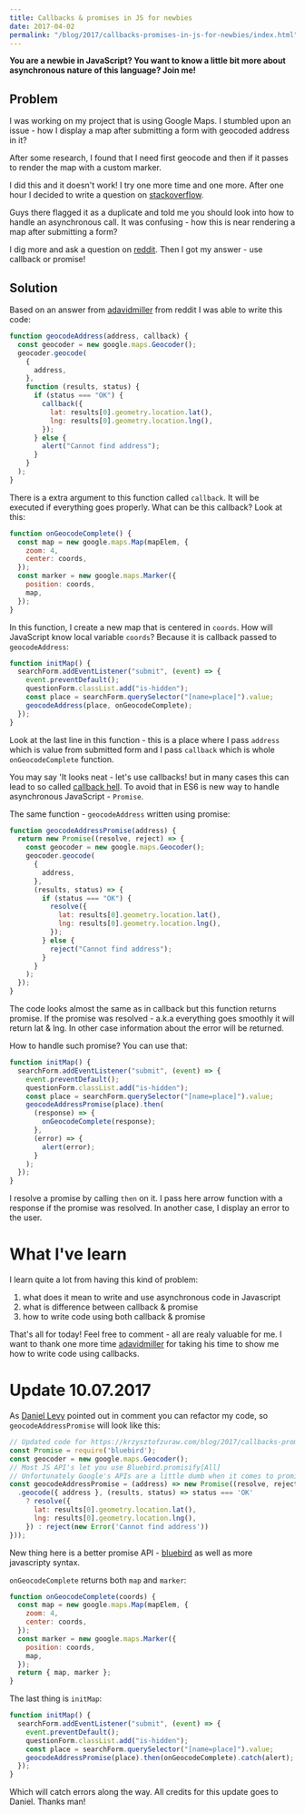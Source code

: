```yaml
---
title: Callbacks & promises in JS for newbies
date: 2017-04-02
permalink: "/blog/2017/callbacks-promises-in-js-for-newbies/index.html"
---
```


**You are a newbie in JavaScript? You want to know a little bit more
about asynchronous nature of this language? Join me!**

## Problem

I was working on my project that is using Google Maps. I stumbled upon
an issue - how I display a map after submitting a form with geocoded
address in it?

After some research, I found that I need first geocode and then if it
passes to render the map with a custom marker.

I did this and it doesn't work! I try one more time and one more. After
one hour I decided to write a question on
[stackoverflow](http://stackoverflow.com/questions/43029193/display-map-after-form-submission-with-geocoded-address).

Guys there flagged it as a duplicate and told me you should look into
how to handle an asynchronous call. It was confusing - how this is near
rendering a map after submitting a form?

I dig more and ask a question on
[reddit](https://www.reddit.com/r/learnjavascript/comments/61nq5t/display_map_after_form_submission_with_geocoded/).
Then I got my answer - use callback or promise!

## Solution

Based on an answer from
[adavidmiller](https://www.reddit.com/user/adavidmiller) from reddit I
was able to write this code:

```javascript
function geocodeAddress(address, callback) {
  const geocoder = new google.maps.Geocoder();
  geocoder.geocode(
    {
      address,
    },
    function (results, status) {
      if (status === "OK") {
        callback({
          lat: results[0].geometry.location.lat(),
          lng: results[0].geometry.location.lng(),
        });
      } else {
        alert("Cannot find address");
      }
    }
  );
}
```

There is a extra argument to this function called `callback`. It will be
executed if everything goes properly. What can be this callback? Look at
this:

```javascript
function onGeocodeComplete() {
  const map = new google.maps.Map(mapElem, {
    zoom: 4,
    center: coords,
  });
  const marker = new google.maps.Marker({
    position: coords,
    map,
  });
}
```

In this function, I create a new map that is centered in `coords`. How
will JavaScript know local variable `coords`? Because it is callback
passed to `geocodeAddress`:

```javascript
function initMap() {
  searchForm.addEventListener("submit", (event) => {
    event.preventDefault();
    questionForm.classList.add("is-hidden");
    const place = searchForm.querySelector("[name=place]").value;
    geocodeAddress(place, onGeocodeComplete);
  });
}
```

Look at the last line in this function - this is a place where I pass
`address` which is value from submitted form and I pass `callback` which
is whole `onGeocodeComplete` function.

You may say 'It looks neat - let's use callbacks! but in many cases this
can lead to so called [callback hell](http://callbackhell.com/). To
avoid that in ES6 is new way to handle asynchronous JavaScript -
`Promise`.

The same function - `geocodeAddress` written using promise:

```javascript
function geocodeAddressPromise(address) {
  return new Promise((resolve, reject) => {
    const geocoder = new google.maps.Geocoder();
    geocoder.geocode(
      {
        address,
      },
      (results, status) => {
        if (status === "OK") {
          resolve({
            lat: results[0].geometry.location.lat(),
            lng: results[0].geometry.location.lng(),
          });
        } else {
          reject("Cannot find address");
        }
      }
    );
  });
}
```

The code looks almost the same as in callback but this function returns
promise. If the promise was resolved - a.k.a everything goes smoothly it
will return lat & lng. In other case information about the error will be
returned.

How to handle such promise? You can use that:

```javascript
function initMap() {
  searchForm.addEventListener("submit", (event) => {
    event.preventDefault();
    questionForm.classList.add("is-hidden");
    const place = searchForm.querySelector("[name=place]").value;
    geocodeAddressPromise(place).then(
      (response) => {
        onGeocodeComplete(response);
      },
      (error) => {
        alert(error);
      }
    );
  });
}
```

I resolve a promise by calling `then` on it. I pass here arrow function
with a response if the promise was resolved. In another case, I
display an error to the user.

# What I've learn

I learn quite a lot from having this kind of problem:

1.  what does it mean to write and use asynchronous code in Javascript
2.  what is difference between callback & promise
3.  how to write code using both callback & promise

That's all for today! Feel free to comment - all are realy valuable for
me. I want to thank one more time
[adavidmiller](https://www.reddit.com/user/adavidmiller) for taking his
time to show me how to write code using callbacks.

# Update 10.07.2017

As [Daniel Levy](https://github.com/justsml) pointed out in comment you
can refactor my code, so `geocodeAddressPromise` will look like this:

```javascript
// Updated code for https://krzysztofzuraw.com/blog/2017/callbacks-promises-in-js-for-newbies.html
const Promise = require('bluebird');
const geocoder = new google.maps.Geocoder();
// Most JS API's let you use Bluebird.promisify[All]
// Unfortunately Google's APIs are a little dumb when it comes to promises and Node callbacks.
const geocodeAddressPromise = (address) => new Promise((resolve, reject) => geocoder
  .geocode({ address }, (results, status) => status === 'OK'
    ? resolve({
      lat: results[0].geometry.location.lat(),
      lng: results[0].geometry.location.lng(),
    }) : reject(new Error('Cannot find address'))
}));
```

New thing here is a better promise API -
[bluebird](http://bluebirdjs.com/docs/getting-started.html) as well as
more javascripty syntax.

`onGeocodeComplete` returns both `map` and `marker`:

```javascript
function onGeocodeComplete(coords) {
  const map = new google.maps.Map(mapElem, {
    zoom: 4,
    center: coords,
  });
  const marker = new google.maps.Marker({
    position: coords,
    map,
  });
  return { map, marker };
}
```

The last thing is `initMap`:

```javascript
function initMap() {
  searchForm.addEventListener("submit", (event) => {
    event.preventDefault();
    questionForm.classList.add("is-hidden");
    const place = searchForm.querySelector("[name=place]").value;
    geocodeAddressPromise(place).then(onGeocodeComplete).catch(alert);
  });
}
```

Which will catch errors along the way. All credits for this update goes
to Daniel. Thanks man!
